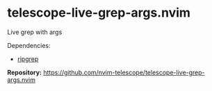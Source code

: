 # telescope-live-grep-args.nvim

Live grep with args

Dependencies:
* [ripgrep](https://github.com/BurntSushi/ripgrep)

**Repository:** <https://github.com/nvim-telescope/telescope-live-grep-args.nvim> 

